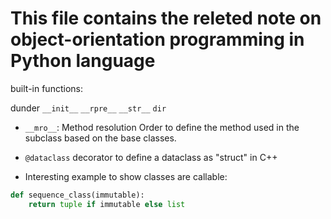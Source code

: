 # This file contains the releted note on object-orientation programming in Python language

built-in functions:

dunder
`__init__`
`__rpre__`
`__str__`
`dir`

* `__mro__`: Method resolution Order
to define the method used in the subclass based on the base classes.

* `@dataclass` decorator to define a dataclass as "struct" in C++

* Interesting example to show classes are callable:

```python
def sequence_class(immutable):
	return tuple if immutable else list
```
